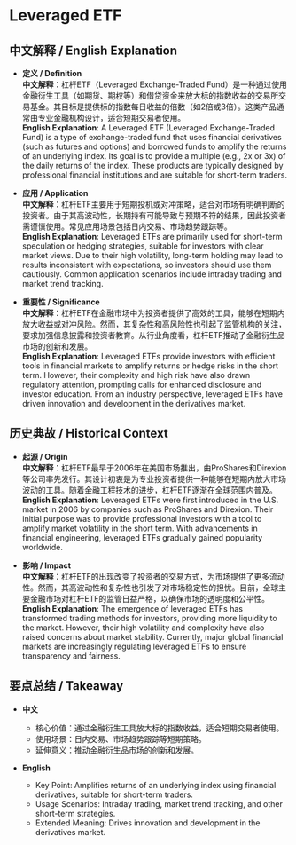 # Leveraged ETF

## 中文解释 / English Explanation

* **定义 / Definition**  
  **中文解释**：杠杆ETF（Leveraged Exchange-Traded Fund）是一种通过使用金融衍生工具（如期货、期权等）和借贷资金来放大标的指数收益的交易所交易基金。其目标是提供标的指数每日收益的倍数（如2倍或3倍）。这类产品通常由专业金融机构设计，适合短期交易者使用。  
  **English Explanation**: A Leveraged ETF (Leveraged Exchange-Traded Fund) is a type of exchange-traded fund that uses financial derivatives (such as futures and options) and borrowed funds to amplify the returns of an underlying index. Its goal is to provide a multiple (e.g., 2x or 3x) of the daily returns of the index. These products are typically designed by professional financial institutions and are suitable for short-term traders.

* **应用 / Application**  
  **中文解释**：杠杆ETF主要用于短期投机或对冲策略，适合对市场有明确判断的投资者。由于其高波动性，长期持有可能导致与预期不符的结果，因此投资者需谨慎使用。常见应用场景包括日内交易、市场趋势跟踪等。  
  **English Explanation**: Leveraged ETFs are primarily used for short-term speculation or hedging strategies, suitable for investors with clear market views. Due to their high volatility, long-term holding may lead to results inconsistent with expectations, so investors should use them cautiously. Common application scenarios include intraday trading and market trend tracking.

* **重要性 / Significance**  
  **中文解释**：杠杆ETF在金融市场中为投资者提供了高效的工具，能够在短期内放大收益或对冲风险。然而，其复杂性和高风险性也引起了监管机构的关注，要求加强信息披露和投资者教育。从行业角度看，杠杆ETF推动了金融衍生品市场的创新和发展。  
  **English Explanation**: Leveraged ETFs provide investors with efficient tools in financial markets to amplify returns or hedge risks in the short term. However, their complexity and high risk have also drawn regulatory attention, prompting calls for enhanced disclosure and investor education. From an industry perspective, leveraged ETFs have driven innovation and development in the derivatives market.

## 历史典故 / Historical Context

* **起源 / Origin**  
  **中文解释**：杠杆ETF最早于2006年在美国市场推出，由ProShares和Direxion等公司率先发行。其设计初衷是为专业投资者提供一种能够在短期内放大市场波动的工具。随着金融工程技术的进步，杠杆ETF逐渐在全球范围内普及。  
  **English Explanation**: Leveraged ETFs were first introduced in the U.S. market in 2006 by companies such as ProShares and Direxion. Their initial purpose was to provide professional investors with a tool to amplify market volatility in the short term. With advancements in financial engineering, leveraged ETFs gradually gained popularity worldwide.

* **影响 / Impact**  
  **中文解释**：杠杆ETF的出现改变了投资者的交易方式，为市场提供了更多流动性。然而，其高波动性和复杂性也引发了对市场稳定性的担忧。目前，全球主要金融市场对杠杆ETF的监管日益严格，以确保市场的透明度和公平性。  
  **English Explanation**: The emergence of leveraged ETFs has transformed trading methods for investors, providing more liquidity to the market. However, their high volatility and complexity have also raised concerns about market stability. Currently, major global financial markets are increasingly regulating leveraged ETFs to ensure transparency and fairness.

## 要点总结 / Takeaway

* **中文**  
  - 核心价值：通过金融衍生工具放大标的指数收益，适合短期交易者使用。  
  - 使用场景：日内交易、市场趋势跟踪等短期策略。  
  - 延伸意义：推动金融衍生品市场的创新和发展。

* **English**  
  - Key Point: Amplifies returns of an underlying index using financial derivatives, suitable for short-term traders.  
   - Usage Scenarios: Intraday trading, market trend tracking, and other short-term strategies.  
   - Extended Meaning: Drives innovation and development in the derivatives market.